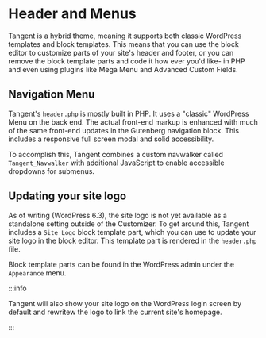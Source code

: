 # Header and Menus

Tangent is a hybrid theme, meaning it supports both classic WordPress templates and block templates. This means that you can use the block editor to customize parts of your site's header and footer, or you can remove the block template parts and code it how ever you'd like- in PHP and even using plugins like Mega Menu and Advanced Custom Fields.

## Navigation Menu

Tangent's `header.php` is mostly built in PHP. It uses a "classic" WordPress Menu on the back end. The actual front-end markup is enhanced with much of the same front-end updates in the Gutenberg navigation block. This includes a responsive full screen modal and solid accessibility. 

To accomplish this, Tangent combines a custom navwalker called `Tangent_Navwalker` with additional JavaScript to enable accessible dropdowns for submenus.

## Updating your site logo

As of writing (WordPress 6.3), the site logo is not yet available as a standalone setting outside of the Customizer. To get around this, Tangent includes a `Site Logo` block template part, which you can use to update your site logo in the block editor. This template part is rendered in the `header.php` file. 

Block template parts can be found in the WordPress admin under the `Appearance` menu.

:::info

Tangent will also show your site logo on the WordPress login screen by default and rewritew the logo to link the current site's homepage.

:::